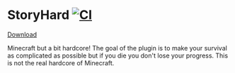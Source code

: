 # StoryHard [![CI](https://github.com/aytronnFR/StoryHard/actions/workflows/ci.yml/badge.svg?branch=master)](https://github.com/aytronnFR/StoryHard/actions/workflows/ci.yml)


[Download](../../releases/latest)

Minecraft but a bit hardcore! The goal of the plugin is to make your survival as complicated as possible but if you die
you don't lose your progress. This is not the real hardcore of Minecraft.